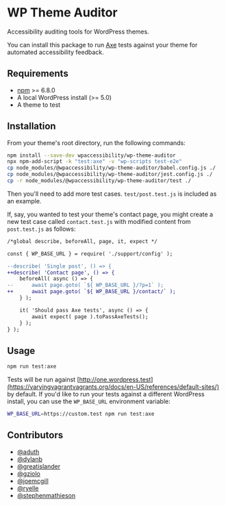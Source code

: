 # WP Theme Auditor

Accessibility auditing tools for WordPress themes.

You can install this package to run [Axe](https://deque.com/axe) tests against your theme for automated accessibility feedback.

## Requirements

- [npm](https://github.com/npm/cli/releases/latest) >= 6.8.0
- A local WordPress install (>= 5.0)
- A theme to test

## Installation

From your theme's root directory, run the following commands:

```bash
npm install --save-dev wpaccessibility/wp-theme-auditor
npx npm-add-script -k "test:axe" -v "wp-scripts test-e2e"
cp node_modules/@wpaccessibility/wp-theme-auditor/babel.config.js ./
cp node_modules/@wpaccessibility/wp-theme-auditor/jest.config.js ./
cp -r node_modules/@wpaccessibility/wp-theme-auditor/test ./
```

Then you'll need to add more test cases. `test/post.test.js` is included as an example.

If, say, you wanted to test your theme's contact page, you might create a new test case called `contact.test.js` with modified content from `post.test.js` as follows:

```diff
/*global describe, beforeAll, page, it, expect */

const { WP_BASE_URL } = require( './support/config' );

--describe( 'Single post', () => {
++describe( 'Contact page', () => {
	beforeAll( async () => {
--		await page.goto( `${ WP_BASE_URL }/?p=1` );
++		await page.goto( `${ WP_BASE_URL }/contact/` );
	} );

	it( 'Should pass Axe tests', async () => {
		await expect( page ).toPassAxeTests();
	} );
} );
```

## Usage

```bash
npm run test:axe
```

Tests will be run against [http://one.wordpress.test](https://varyingvagrantvagrants.org/docs/en-US/references/default-sites/) by default. If you'd like to run your tests against a different WordPress install, you can use the `WP_BASE_URL` environment variable:

```bash
WP_BASE_URL=https://custom.test npm run test:axe
```

## Contributors

- [@aduth](https://github.com/aduth)
- [@dylanb](https://github.com/dylanb)
- [@greatislander](https://github.com/greatislander)
- [@gziolo](https://github.com/gziolo)
- [@joemcgill](https://github.com/joemcgill)
- [@ryelle](https://github.com/ryelle)
- [@stephenmathieson](https://github.com/stephenmathieson)